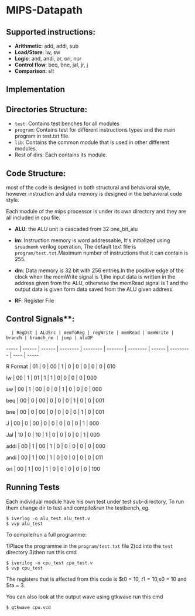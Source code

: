 # MIPS-Datapath

## Supported instructions:

- **Arithmetic**: add, addi, sub
- **Load/Store**: lw, sw
- **Logic**: and, andi, or, ori, nor
- **Control flow**: beq, bne, jal, jr, j
- **Comparison**: slt

## Implementation

## Directories Structure:
 - `test`: Contains test benches for all modules
 - `program`: Contains test for different instructions types and the main program in test.txt file.
 - `lib`: Contains the common module that is used in other different modules.
 - Rest of dirs: Each contains its module.
 
## Code Structure:
  most of the code is designed in both structural and behavioral style, however instruction and data memory
  is designed in the behavioral code style.
  
  Each module of the mips processor is under its own directory and they are all included in cpu file.
  
  - **ALU**: the ALU unit is cascaded from 32 one_bit_alu 

  - **im**: Instruction memory is word addressable, It's initialized using `$readmemh` verilog operation,
  The default text file is `program/test.txt`.Maximum number of instructions that it can contain is 255. 

  - **dm**: Data memory is 32 bit with 256 entries.In the positive edge of the clock when the memWrite signal is 1,the input data is written in the address given from the ALU, otherwise the memRead signal is 1 and the output data is given form data saved from the ALU given address.

  - **RF**: Register File
  
 ## Control Signals**:

      | RegDst | ALUSrc | memToReg | regWrite | memRead | memWrite | branch | branch_ne | jump | aluOP

----- | ------ | ------ | -------- | -------- | ------- | -------- | ------ | --------- | ---- | -----

R Format | 01 | 0 | 00 | 1 | 0 | 0 | 0 | 0  | 0 | 010 

lw | 00 | 1 | 01 | 1 | 1 | 0| 0 | 0  | 0 | 000 

sw | 00 | 1 | 00 | 0 | 0 | 1 | 0 | 0  | 0 | 000 

beq | 00 | 0 | 00 | 0 | 0 | 0 | 1 | 0  | 0 | 001

bne | 00 | 0 | 00 | 0 | 0 | 0 | 0 | 1  | 0 | 001

J | 00 | 0 | 00 | 0 | 0 | 0 | 0 | 0  | 1 | 000

Jal | 10 | 0 | 10 | 1 | 0 | 0 | 0 | 0  | 1 | 000

addi | 00 | 1 | 00 | 1 | 0 | 0 | 0 | 0 | 0 | 000

andi | 00 | 1 | 00 | 1 | 0 | 0 | 0 | 0 | 0 | 011

ori | 00  | 1 | 00 | 1 | 0 | 0 | 0 | 0 | 0 | 100
  
## Running Tests

Each individual module have his own test under test sub-directory,
To run them change dir to test and compile&run the testbench, eg.
    
    $ iverlog -o alu_test alu_test.v
    $ vvp alu_test


To compile/run a full programme:

1)Place the programme in the `program/test.txt` file
2)cd into the `test` directory
3)then run this cmd

    $ iverilog -o cpu_test cpu_test.v 
    $ vvp cpu_test
    
The registers that is affected from this code is $t0 = 10, $t1 = 10 ,$s0 = 10 and $ra = 3.

You can also look at the output wave using gtkwave 
run this cmd

    $ gtkwave cpu.vcd


